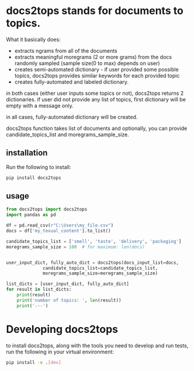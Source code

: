 # docs2tops stands for documents to topics.

What it basically does:
- extracts ngrams from all of the documents
- extracts meaningful moregrams (2 or more grams) from the docs randomly sampled (sample size(0 to max) depends on user)
- creates semi-automated dictionary - if user provided some possible topics, docs2tops provides similar keywords for each provided topic 
- creates fully-automated and labeled dictionary.

in both cases (either user inputs some topics or not), docs2tops returns 2 dictionaries.
if user did not provide any list of topics, first dictionary will be empty with a message only.

in all cases, fully-automated dictionary will be created.

docs2tops function takes list of documents and optionally, you can provide candidate_topics_list and moregrams_sample_size.


## installation
Run the following to install:
```python
pip install docs2tops
```

## usage
```python
from docs2tops import docs2tops
import pandas as pd

df = pd.read_csv(r"C:\Users\my_file.csv")
docs = df['my_texual_content'].to_list()

candidate_topics_list = ['smell', 'taste', 'delivery', 'packaging']
moregrams_sample_size = 100  # for maximum: len(docs) 


user_input_dict, fully_auto_dict = docs2tops(docs_input_list=docs,
              candidate_topics_list=candidate_topics_list, 
              moregrams_sample_size=moregrams_sample_size)

list_dicts = [user_input_dict, fully_auto_dict]
for result in list_dicts:
    print(result)
    print('number of topics: ', len(result))
    print('---')
```

# Developing docs2tops

to install docs2tops, along with the tools you need to develop and run tests, run the following in your virtual environment:
```bash
pip install -e .[dev]
```
